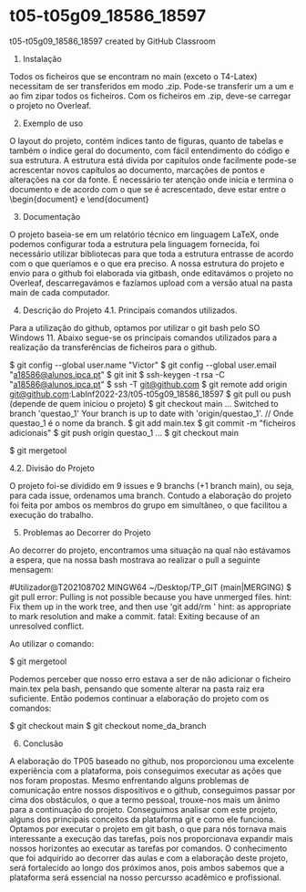 # t05-t05g09_18586_18597
t05-t05g09_18586_18597 created by GitHub Classroom

1. Instalação

Todos os ficheiros que se encontram no main (exceto o T4-Latex) necessitam de ser transferidos em modo .zip.
Pode-se transferir um a um e ao fim zipar todos os ficheiros.
Com os ficheiros em .zip, deve-se carregar o projeto no Overleaf.

2. Exemplo de uso

O layout do projeto, contém índices tanto de figuras, quanto de tabelas e também o índice geral do documento, com fácil entendimento do código e sua estrutura.
A estrutura está divida por capítulos onde facilmente pode-se acrescentar novos capítulos ao documento, marcações de pontos e alterações na cor da fonte.
É necessário ter atenção onde inicia e termina o documento e de acordo com o que se é acrescentado, deve estar entre o \begin{document} e \end{document}

3. Documentação

O projeto baseia-se em um relatório técnico em linguagem LaTeX, onde podemos configurar toda a estrutura pela linguagem fornecida, foi necessário utilizar bibliotecas
para que toda a estrutura entrasse de acordo com o que queríamos e o que era preciso. A nossa estrutura do projeto e envio para o github foi elaborada via gitbash, onde 
editavámos o projeto no Overleaf, descarregavámos e fazíamos upload com a versão atual na pasta main de cada computador.

4. Descrição do Projeto
4.1. Principais comandos utilizados.

Para a utilização do github, optamos por utilizar o git bash pelo SO Windows 11. Abaixo segue-se os principais comandos utilizados para a realização da transferências
de ficheiros para o github.

$ git config --global user.name "Victor"
$ git config --global user.email "a18586@alunos.ipca.pt"
$ git init
$ ssh-keygen -t rsa -C "a18586@alunos.ipca.pt"
$ ssh -T git@github.com
$ git remote add origin git@github.com:LabInf2022-23/t05-t05g09_18586_18597
$ git pull ou push (depende de quem iniciou o projeto)
$ git checkout main
...
Switched to branch 'questao_1'
Your branch is up to date with 'origin/questao_1'. // Onde questao_1 é o nome da branch.
$ git add main.tex
$ git commit -m "ficheiros adicionais"
$ git push origin questao_1
...
$ git checkout main

$ git mergetool

4.2. Divisão do Projeto

O projeto foi-se dividido em 9 issues e 9 branchs (+1 branch main), ou seja, para cada issue, ordenamos uma branch. Contudo a elaboração do projeto foi feita por ambos os membros do grupo em simultâneo, o que facilitou a execução do trabalho.

5. Problemas ao Decorrer do Projeto

Ao decorrer do projeto, encontramos uma situação na qual não estávamos a espera, que na nossa bash mostrava ao realizar o pull a seguinte mensagem:

#Utilizador@T202108702 MINGW64 ~/Desktop/TP_GIT (main|MERGING)
$ git pull
error: Pulling is not possible because you have unmerged files.
hint: Fix them up in the work tree, and then use 'git add/rm <file>'
hint: as appropriate to mark resolution and make a commit.
fatal: Exiting because of an unresolved conflict.

Ao utilizar o comando:

$ git mergetool

Podemos perceber que nosso erro estava a ser de não adicionar o ficheiro main.tex pela bash, pensando que somente alterar na pasta raiz era suficiente.
Então podemos continuar a elaboração do projeto com os comandos:

$ git checkout main
$ git checkout nome_da_branch

6. Conclusão

A elaboração do TP05 baseado no github, nos proporcionou uma excelente experiência com a plataforma, pois conseguimos executar as ações que nos foram propostas. Mesmo enfrentando alguns problemas de comunicação entre nossos dispositivos e o github, conseguimos passar por cima dos obstáculos, o que a termo pessoal, trouxe-nos mais um ânimo para a continuação do projeto. Conseguimos analisar com este projeto, alguns dos principais conceitos da plataforma git e como ele funciona. Optamos por executar o projeto em git bash, o que para nós tornava mais interessante a execução das tarefas, pois nos proporcionava expandir mais nossos horizontes ao executar as tarefas por comandos. O conhecimento que foi adquirido ao decorrer das aulas e com a elaboração deste projeto, será fortalecido ao longo dos próximos anos, pois ambos sabemos que a plataforma será essencial na nosso percursso acadêmico e profissional. 




